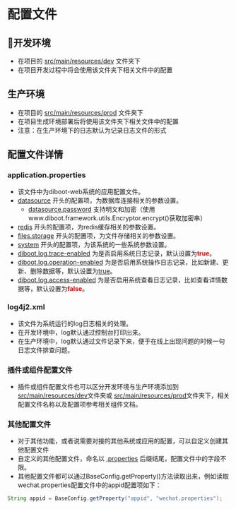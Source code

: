 # 配置文件

## 开发环境
* 在项目的 [src/main/resources/dev]() 文件夹下
* 在项目开发过程中将会使用该文件夹下相关文件中的配置

## 生产环境
* 在项目的 [src/main/resources/prod]() 文件夹下
* 在项目生成环境部署后将使用该文件夹下相关文件中的配置
* 注意：在生产环境下的日志默认为记录日志文件的形式

## 配置文件详情

### application.properties
* 该文件中为diboot-web系统的应用配置文件。
* [datasource]() 开头的配置项，为数据库连接相关的参数设置。
    * [datasource.password]() 支持明文和加密（使用www.diboot.framework.utils.Encryptor.encrypt()获取加密串）
* [redis]() 开头的配置项，为redis缓存相关的参数设置。
* [files.storage]() 开头的配置项，为文件存储相关的参数设置。
* [system]() 开头的配置项，为该系统的一些系统参数设置。
* [diboot.log.trace-enabled]() 为是否启用系统日志记录，默认设置为<font color=red><b>true</b></font>。
* [diboot.log.operation-enabled]() 为是否启用系统操作日志记录，比如新建、更新、删除数据等，默认设置为[true]()。
* [diboot.log.access-enabled]() 为是否启用系统查看日志记录，比如查看详情数据等，默认设置为<font color=red><b>false</b></font>。

### log4j2.xml
* 该文件为系统运行的log日志相关的处理。
* 在开发环境中，log默认通过控制台打印出来。
* 在生产环境中，log默认通过文件记录下来，便于在线上出现问题的时候一句日志文件排查问题。

### 插件或组件配置文件

* 插件或组件配置文件也可以区分开发环境与生产环境添加到[src/main/resources/dev]()文件夹或 [src/main/resources/prod]()文件夹下，相关配置文件名称以及配置项参考相关组件文档。

### 其他配置文件
* 对于其他功能，或者说需要对接的其他系统或应用的配置，可以自定义创建其他配置文件
* 自定义的其他配置文件，命名以 [.properties]() 后缀结尾，配置文件中的字段不限。
* 其他配置文件都可以通过BaseConfig.getProperty()方法读取出来，例如读取wechat.properties配置文件中的appid配置项如下：

```java
String appid = BaseConfig.getProperty("appid", "wechat.properties");
```